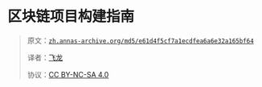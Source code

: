 # 区块链项目构建指南

> 原文：[`zh.annas-archive.org/md5/e61d4f5cf7a1ecdfea6a6e32a165bf64`](https://zh.annas-archive.org/md5/e61d4f5cf7a1ecdfea6a6e32a165bf64)
> 
> 译者：[飞龙](https://github.com/wizardforcel)
> 
> 协议：[CC BY-NC-SA 4.0](http://creativecommons.org/licenses/by-nc-sa/4.0/)